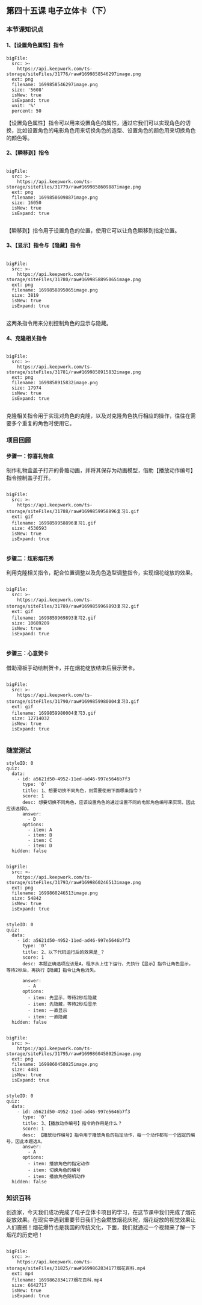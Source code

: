 ## 第四十五课 电子立体卡（下）

### 本节课知识点

#### 1、【设置角色属性】指令
 
```@BigFile
bigFile:
  src: >-
    https://api.keepwork.com/ts-storage/siteFiles/31776/raw#1699858546297image.png
  ext: png
  filename: 1699858546297image.png
  size: '5608'
  isNew: true
  isExpand: true
  unit: '%'
  percent: 50

```


【设置角色属性】指令可以用来设置角色的属性，通过它我们可以实现角色的切换，比如设置角色的电影角色用来切换角色的造型、设置角色的颜色用来切换角色的颜色等。

#### 2、【瞬移到】指令
 
```@BigFile

bigFile:
  src: >-
    https://api.keepwork.com/ts-storage/siteFiles/31779/raw#1699858609887image.png
  ext: png
  filename: 1699858609887image.png
  size: 16050
  isNew: true
  isExpand: true
          
```


【瞬移到】指令用于设置角色的位置，使用它可以让角色瞬移到指定位置。



#### 3、【显示】指令与【隐藏】指令
 
```@BigFile

bigFile:
  src: >-
    https://api.keepwork.com/ts-storage/siteFiles/31780/raw#1699858895065image.png
  ext: png
  filename: 1699858895065image.png
  size: 3819
  isNew: true
  isExpand: true
          
```


这两条指令用来分别控制角色的显示与隐藏。

#### 4、克隆相关指令
 
```@BigFile

bigFile:
  src: >-
    https://api.keepwork.com/ts-storage/siteFiles/31781/raw#1699858915832image.png
  ext: png
  filename: 1699858915832image.png
  size: 17974
  isNew: true
  isExpand: true
          
```

克隆相关指令用于实现对角色的克隆，以及对克隆角色执行相应的操作，往往在需要多个重复的角色时使用它。


### 项目回顾

#### 步骤一：惊喜礼物盒
制作礼物盒盖子打开的骨骼动画，并将其保存为动画模型，借助【播放动作编号】指令控制盖子打开。
 
```@BigFile

bigFile:
  src: >-
    https://api.keepwork.com/ts-storage/siteFiles/31788/raw#1699859958896复习1.gif
  ext: gif
  filename: 1699859958896复习1.gif
  size: 4530593
  isNew: true
  isExpand: true
          
```



#### 步骤二：炫彩烟花秀

利用克隆相关指令，配合位置调整以及角色造型调整指令，实现烟花绽放的效果。
```@BigFile

bigFile:
  src: >-
    https://api.keepwork.com/ts-storage/siteFiles/31789/raw#1699859969893复习2.gif
  ext: gif
  filename: 1699859969893复习2.gif
  size: 10689209
  isNew: true
  isExpand: true
          
```

 




 

#### 步骤三：心意贺卡
借助滑板手动绘制贺卡，并在烟花绽放结束后展示贺卡。

 
 
```@BigFile

bigFile:
  src: >-
    https://api.keepwork.com/ts-storage/siteFiles/31790/raw#1699859980004复习3.gif
  ext: gif
  filename: 1699859980004复习3.gif
  size: 12714032
  isNew: true
  isExpand: true
          
```

 

 

### 随堂测试



```@Quiz
styleID: 0
quiz:
  data:
    - id: a5621d50-4952-11ed-ad46-997e5646b7f3
      type: '0'
      title: 1、想要切换不同角色，则需要使用下面哪条指令？
      score: 1
      desc: 想要切换不同角色，应该设置角色的通过设置不同的电影角色编号来实现，因此应该选择D。
      answer:
        - D
      options:
        - item: A
        - item: B
        - item: C
        - item: D
  hidden: false

```
 
```@BigFile

bigFile:
  src: >-
    https://api.keepwork.com/ts-storage/siteFiles/31793/raw#1699860246513image.png
  ext: png
  filename: 1699860246513image.png
  size: 54842
  isNew: true
  isExpand: true
          
```




```@Quiz
styleID: 0
quiz:
  data:
    - id: a5621d50-4952-11ed-ad46-997e5646b7f3
      type: '0'
      title: 2、以下代码运行后的效果是_？
      score: 1
      desc: 本题正确选项应该是A，程序从上往下运行，先执行【显示】指令让角色显示，等待2秒后，再执行【隐藏】指令让角色消失。
        
      answer:
        - A
      options:
        - item: 先显示，等待2秒后隐藏
        - item: 先隐藏，等待2秒后显示
        - item: 一直显示
        - item: 一直隐藏
  hidden: false

```
 
```@BigFile

bigFile:
  src: >-
    https://api.keepwork.com/ts-storage/siteFiles/31795/raw#1699860458025image.png
  ext: png
  filename: 1699860458025image.png
  size: 4481
  isNew: true
  isExpand: true
          
```



```@Quiz
styleID: 0
quiz:
  data:
    - id: a5621d50-4952-11ed-ad46-997e5646b7f3
      type: '0'
      title: 3、【播放动作编号】指令的作用是什么？
      score: 1
      desc: 【播放动作编号】指令用于播放角色的指定动作，每一个动作都有一个固定的编号。因此本题选A。
      answer:
        - A
      options:
        - item: 播放角色的指定动作
        - item: 切换角色的编号
        - item: 播放角色随机动作
  hidden: false

```




### 知识百科
创造家，今天我们成功完成了电子立体卡项目的学习，在这节课中我们完成了烟花绽放效果。在现实中遇到重要节日我们也会燃放烟花庆祝，烟花绽放的视觉效果让人们震撼！烟花爆竹也是我国的传统文化，下面，我们就通过一个视频来了解一下烟花的历史吧！

```@BigFile

bigFile:
  src: >-
    https://api.keepwork.com/ts-storage/siteFiles/31825/raw#1699862834177烟花百科.mp4
  ext: mp4
  filename: 1699862834177烟花百科.mp4
  size: 6642717
  isNew: true
  isExpand: true
          
```